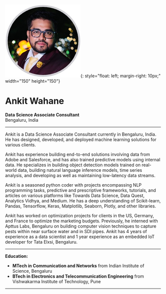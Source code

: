 ![Ankit Wahane](ankit_wahane.jpg){: style="float: left; margin-right: 10px;" width="150" height="150"}

# Ankit Wahane
**Data Science Associate Consultant**  
Bengaluru, India

---

Ankit is a Data Science Associate Consultant currently in Bengaluru, India. He has designed, developed, and deployed machine learning solutions for various clients.

Ankit has experience building end-to-end solutions involving data from Adobe and Salesforce, and has also trained predictive models using internal data. He specializes in building object detection models trained on real-world data, building natural language inference models, time series analysis, and developing as well as maintaining low-latency data streams.

Ankit is a seasoned python coder with projects encompassing NLP programming tasks, predictive and prescriptive frameworks, tutorials, and articles on various platforms like Towards Data Science, Data Quest, Analytics Vidhya, and Medium. He has a deep understanding of Scikit-learn, Pandas, Tensorflow, Keras, Matplotlib, Seaborn, Plotly, and other libraries.

Ankit has worked on optimization projects for clients in the US, Germany, and France to optimize the marketing budgets. Previously, he interned with Apttus Labs, Bengaluru on building computer vision techniques to capture pests within near surface water and in SDI pipes. Ankit has 4 years of experience as a data scientist and 1 year experience as an embedded IoT developer for Tata Elxsi, Bengaluru.

---

**Education:**

- **MTech in Communication and Networks** from Indian Institute of Science, Bengaluru
- **BTech in Electronics and Telecommunication Engineering** from Vishwakarma Institute of Technology, Pune

---
